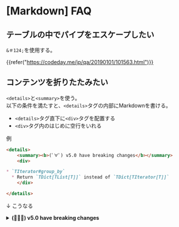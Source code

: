 # [Markdown] FAQ


テーブルの中でパイプをエスケープしたい
--------------------------------------

`&＃124;`を使用する。

{{refer("https://codeday.me/jp/qa/20190101/101563.html")}}


コンテンツを折りたたみたい
--------------------------

`<details>`と`<summary>`を使う。  
以下の条件を満たすと、`<details>`タグの内部にMarkdownを書ける。

* `<details>`タグ直下に`<div>`タグを配置する
* `<div>`タグ内のはじめに空行をいれる

例

```markdown
<details>
    <summary><b>(ﾟ∀ﾟ) v5.0 have breaking changes</b></summary>
    <div>

* `TIterator#group_by`
  * Return `TDict[TList[T]]` instead of `TDict[TIterator[T]]`
    </div>

</details>
```

↓ こうなる

<details>
    <summary><b>(ﾟ∀ﾟ) v5.0 have breaking changes</b></summary>
    <div>

* `TIterator#group_by`
  * Return `TDict[TList[T]]` instead of `TDict[TIterator[T]]`
    </div>

</details>
